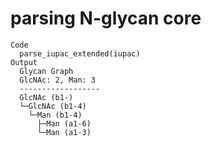 # parsing N-glycan core

    Code
      parse_iupac_extended(iupac)
    Output
      Glycan Graph
      GlcNAc: 2, Man: 3
      ------------------
      GlcNAc (b1-)
      └─GlcNAc (b1-4)
        └─Man (b1-4)
          ├─Man (a1-6)
          └─Man (a1-3)

